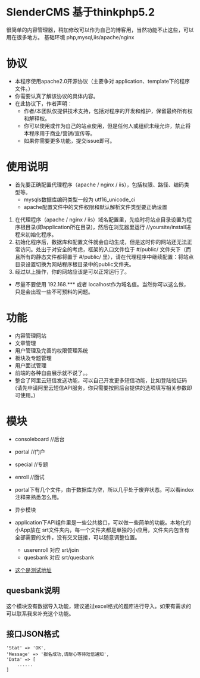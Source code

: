 # SlenderCMS 基于thinkphp5.2

很简单的内容管理器，稍加修改可以作为自己的博客用，当然功能不止这些，可以用在很多地方。
基础环境 php,mysql,iis/apache/nginx

# 协议
* 本程序使用apache2.0开源协议（主要争对 application、template下的程序文件。）
* 你需要认真了解该协议的具体内容。
* 在此协议下，作者声明：
	* 作者/本团队仅提供技术支持，包括对程序的开发和维护，保留最终所有权和解释权。
	* 你可以使用或作为自己的站点使用，但是任何人或组织未经允许，禁止将本程序用于商业/营销/宣传等。
	* 如果你需要更多功能，提交issue即可。

# 使用说明
* 首先要正确配置代理程序（apache / nginx / iis），包括权限、路径、编码类型等。
    * mysqls数据库编码类型一般为 utf16_unicode_ci
    * apache配置文件中的文件权限和默认解析文件类型要正确设置
1. 在代理程序（apache / nginx / iis）域名配置里，先临时将站点目录设置为程序根目录(即application所在目录)，然后在浏览器里运行 //yoursite/install进程来初始化程序。
2. 初始化程序后，数据库和配置文件就会自动生成，但是这时你的网站还无法正常访问。处出于对安全的考虑，框架的入口文件位于 #/public/ 文件夹下（而且所有的静态文件都将置于 #/public/ 里），请在代理程序中继续配置：将站点目录设置切换为网站程序根目录中的public文件夹。
3. 经过以上操作，你的网站应该是可以正常运行了。

* 尽量不要使用 192.168.*** 或者 localhost作为域名值。当然你可以这么做，只是会出现一些不可预料的问题。

# 功能
* 内容管理网站
* 文章管理
* 用户管理及完善的权限管理系统
* 板块及专题管理
* 用户面试管理
* 前端的各种自由展示就不说了。。
* 整合了阿里云短信发送功能，可以自己开发更多短信功能，比如登陆验证码(请先申请阿里云短信API服务，你只需要按照后台提供的选项填写相关参数即可使用。)

# 模块
* consoleboard //后台
* portal  //门户
* special  //专题
* enroll //面试
* portal下有几个文件，由于数据库为空，所以几乎处于废弃状态。可以看index注释来熟悉怎么用。

* 异步模块
* application下API组件里是一些公共接口，可以做一些简单的功能。本地化的小App放在 srt文件夹内，每一个文件夹都是单独的小应用，文件夹内包含有全部需要的文件，没有交叉链接，可以随意调整位置。
   * userenroll 对应 srt/join
   * quesbank 对应 srt/quesbank
* [这个是测试地址](http://qzxy.starsriver.club)

## quesbank说明
这个模块没有数据导入功能，建议通过excel格式的题库进行导入。如果有需求的可以联系我来补充这个功能。

## 接口JSON格式
	'Stat' => 'OK',
	'Message' => '报名成功,请耐心等待短信通知',
	'Data' => [
		......
	]
